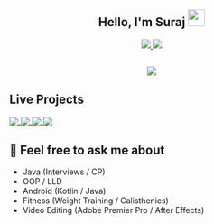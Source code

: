 <h2 align="center" >Hello, I'm Suraj <img src="https://user-images.githubusercontent.com/39955420/147578264-bae0526c-028a-49d2-8af8-d08bb4edbd2a.gif" height="30" width="30"></h2>

<p align="center">
  <a href="https://www.linkedin.com/in/srj347/">
    <img src="https://img.shields.io/badge/LinkedIn-0077B5?style=for-the-badge&logo=linkedin&logoColor=white" />
  </a>
  <a href="https://leetcode.com/srj347/">
    <img src="https://img.shields.io/badge/-LeetCode-FFA116?style=for-the-badge&logo=LeetCode&logoColor=black" />
  </a>
</p>

<h2 align="center"><img src="https://user-images.githubusercontent.com/69077430/197341007-d35b18f5-bdab-4fe0-b2d7-be6cb9a95670.png"></h2>


## Live Projects

<div>
<a href="https://github.com/srj347/Dukan-Chalao">
  <img align="center" src="https://github-readme-stats.vercel.app/api/pin/?username=srj347&repo=dukan-chalao" />
</a>
<a href="https://github.com/srj347/Relearn-College-Notes-App">
  <img align="center"  src="https://github-readme-stats.vercel.app/api/pin/?username=srj347&repo=relearn-college-notes-app" />
</a> 
<a href="https://github.com/srj347/Vedic-Cricket">
  <img align="center" src="https://github-readme-stats.vercel.app/api/pin/?username=srj347&repo=vedic-cricket" />
</a>   
<a href="https://github.com/srj347/Buyrela">
  <img align="center" src="https://github-readme-stats.vercel.app/api/pin/?username=srj347&repo=buyrela" />
</a>     
 
<div>

  ## 💬 Feel free to ask me about
- Java (Interviews / CP)
- OOP / LLD
- Android (Kotlin / Java)
- Fitness (Weight Training / Calisthenics)
- Video Editing (Adobe Premier Pro / After Effects)
